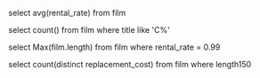 select avg(rental_rate) from film

select count() from film where title like 'C%'

select Max(film.length) from film where rental_rate = 0.99 

select count(distinct replacement_cost) from film where length150